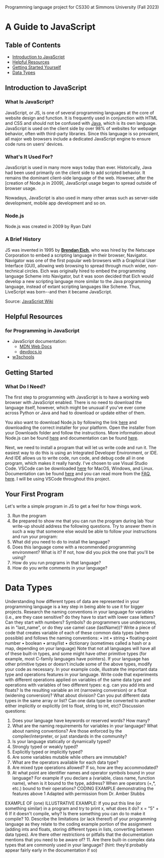 Programming language project for CS330 at Simmons University (Fall 2023)

# A Guide to JavaScript
## Table of Contents
- [Introduction to JavaScript](##introduction-to-javascript)
- [Helpful Resources](##helpful-resources)
- [Getting Started Yourself](##getting-started)
- [Data Types](#data-types)

## Introduction to JavaScript

### What Is JavaScript?

JavaScript, or JS, is one of several programming languages at the core of website design and function. It is frequently used in conjunction with HTML and CSS and should not be confused with [Java](https://www.java.com/en/download/help/whatis_java.html), which is its own language. JavaScript is used on the client side by over 98% of websites for webpage behavior, often with third-party libraries. Since this language is so prevalent, all major web browsers include a dedicated JavaScript engine to ensure code runs on users' devices.

### What's It Used For?

JavaScript is used in many more ways today than ever. Historically, Java had been used primarily on the client side to add scripted behavior. It remains the dominant client-side language of the web. However, after the [creation of Node.js in 2009], JavaScript usage began to spread outside of browser usage.

Nowadays, JavaScript is also used in many other areas such as server-side development, mobile app development and so on.

### Node.js

Node.js was created in 2009 by Ryan Dahl

### A Brief History 

JS was invented in 1995 by [**Brendan Eich**](/moreInfo.md#a-less-brief-history), who was hired by the Netscape Corporation to embed a scripting language in their browser, Navigator. Navigator was one of the first popular web browsers with a Graphical User Interface (GUI), allowing web browsing to spread through much wider, non-technical circles. Eich was originally hired to embed the programming language Scheme into Navigator, but it was soon decided that Eich would develop a new scripting language more similar to the Java programming language, instead of extant scripting languages like Scheme. Thus, LiveScript was born--and then it became JavaScript.

Source: [JavaScript Wiki](https://en.wikipedia.org/wiki/JavaScript)

## Helpful Resources 
### for Programming in JavaScript
- JavaScript documentation:
  - [MDN Web Docs](https://developer.mozilla.org/en-US/docs/Web/JavaScript)
  - [devdocs.io](https://devdocs.io/javascript/)
- [w3schools](https://www.w3schools.com)


## Getting Started

### What Do I Need?

The first step to programming with JavaScript is to have a working web browser with JavaScript enabled. There is no need to download the language itself, however, which might be unusual if you've ever come across Python or Java and had to download or update either of them.

You also want to download Node.js by following the link [here](https://nodejs.org/en/download) and downloading the correct installer for your platform. Open the installer from your Downloads folder and follow the instructions. More information about Node.js can be found [here](https://nodejs.org/en/about) and documentation can be found [here](https://nodejs.org/en/docs).

Next, we need to install a program that will let us write code and run it. The easiest way to do this is using an Integrated Developer Environment, or IDE. And IDE allows us to write code, run code, and debug code all in one program, which makes it really handy. I've chosen to use Visual Studio Code. VSCode can be downloaded [here](https://code.visualstudio.com/download) for MacOS, Windows, and Linux. Documentation can be found [here](https://code.visualstudio.com/docs) and you can read more from the [FAQ, here](https://code.visualstudio.com/docs/supporting/faq). I will be using VSCode throughout this project.


## Your First Program
Let's write a simple program in JS to get a feel for how things work. 

3. Run the program
4. Be prepared to show me that you can run the program during lab
Your write-up should address the following questions. Try to answer them in such a way that someone else would be able to follow your instructions and run your program:
1. What did you need to do to install the language?
2. Does this language come with a recommended programming environment? What is it? If not,
how did you pick the one that you'll be using?
3. How do you run programs in that language?
4. How do you write comments in your language?

# Data Types

Understanding how different types of data are represented in your programming language is a key step in being able to use it for bigger projects. Research the naming conventions in your language for variables (i.e., are they case sensitive? do they have to start with lower case letters? Can they start with numbers? Symbols? do programmers use underscores, as in "last_name", or do they use camel case (lastName))? Write a piece of code that creates variable of each of these common data types (where possible) and follows the naming conventions:
• int
• string
• floating-point number
• boolean
• array/list
• dictionary (sometimes called a hash or a map, depending on your language)
Note that not all languages will have all of these built-in types, and some might have other primitive types (for example, most C-family languages have pointers). If your language has other primitive types or doesn’t include some of the above types, modify your code as necessary.
In your example code, illustrate the important data type and operations features in your language. Write code that experiments with different operations applied on variables of the same data type and operations with variables of two different types: e.g. can you add ints and floats? Is the resulting variable an int (narrowing conversion) or a float (widening conversion)? What about division? Can you put different data types in the same array or list? Can one data type be converted to another either implicitly or explicitly (int to float, string to int, etc)?
Discussion questions:
1. Does your language have keywords or reserved words? How many?
2. What are the naming requirements for variables in your language?
What about naming conventions? Are those enforced by the compiler/interpreter, or just
standards in the community?
3. Is your language statically or dynamically typed?
4. Strongly typed or weakly typed?
5. Explicitly typed or implicitly typed?
6. Are some variables mutable while others are immutable?
7. What are the operators available for each data type?
8. Are mixed type operations allowed? If so, how are they accommodated?
9. At what point are identifier names and operator symbols bound in your language? For example
if you declare a (variable, class name, function name), when is it bound to the type, address? When are operators (+,*, etc.) bound to their operations?
CODING EXAMPLE demonstrating the features above
1 Adapted with permission from Dr. Amber Stubbs
   
EXAMPLE OF (one) ILLUSTRATIVE EXAMPLE:
If you put this line (or something similar) in a program and try to print x, what does it do?
x = "5" + 6
If it doesn't compile, why? Is there something you can do to make it compile?
10. Describe the limitations (or lack thereof) of your programming language as they relate to the coding example portion of the assignment (adding ints and floats, storing different types in lists, converting between data types). Are there other restrictions or pitfalls that the documentation mentions that you need to be aware of?
11. Are there built-in complex data types that are commonly used in your language? (hint: they’d probably appear fairly early in the documentation if so)

